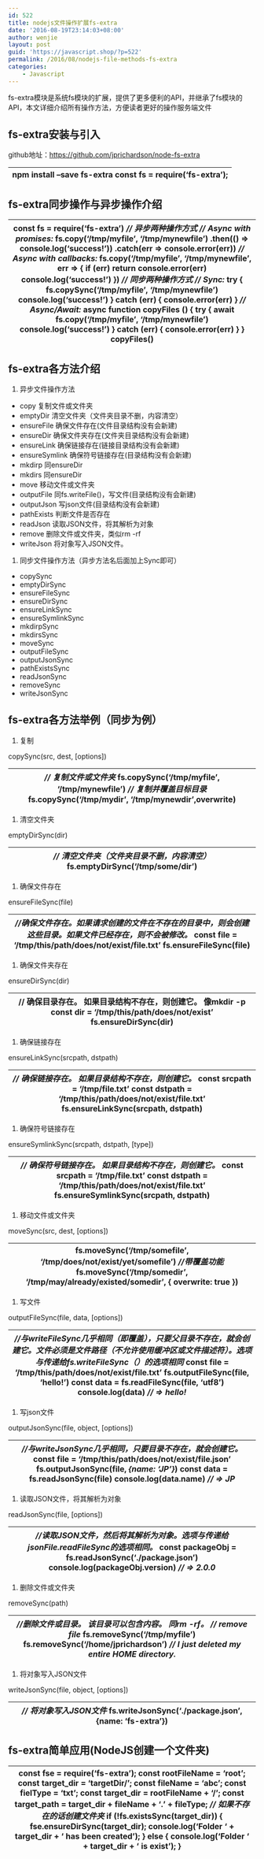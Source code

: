 ```yaml
---
id: 522
title: nodejs文件操作扩展fs-extra
date: '2016-08-19T23:14:03+08:00'
author: wenjie
layout: post
guid: 'https://javascript.shop/?p=522'
permalink: /2016/08/nodejs-file-methods-fs-extra
categories:
    - Javascript
---
```


 fs-extra模块是系统fs模块的扩展，提供了更多便利的API，并继承了fs模块的API，本文详细介绍所有操作方法，方便读者更好的操作服务端文件

## fs-extra安装与引入

github地址：<https://github.com/jprichardson/node-fs-extra>

| npm install –save fs-extra      const fs = require(‘fs-extra’); |
|---|

## fs-extra同步操作与异步操作介绍

| const fs = require(‘fs-extra’)      *// 异步两种操作方式*   *// Async with promises:*   fs.copy(‘/tmp/myfile’, ‘/tmp/mynewfile’)    .then(() =&gt; console.log(‘success!’))    .catch(err =&gt; console.error(err))      *// Async with callbacks:*   fs.copy(‘/tmp/myfile’, ‘/tmp/mynewfile’, err =&gt; {    if (err) return console.error(err)    console.log(‘success!’)   })      *// 同步两种操作方式*   *// Sync:*   try {    fs.copySync(‘/tmp/myfile’, ‘/tmp/mynewfile’)    console.log(‘success!’)   } catch (err) {    console.error(err)   }      *// Async/Await:*   async function copyFiles () {    try {    await fs.copy(‘/tmp/myfile’, ‘/tmp/mynewfile’)    console.log(‘success!’)    } catch (err) {    console.error(err)    }   }      copyFiles() |
|---|

## fs-extra各方法介绍

1. 异步文件操作方法

- copy 复制文件或文件夹
- emptyDir 清空文件夹（文件夹目录不删，内容清空）
- ensureFile 确保文件存在(文件目录结构没有会新建)
- ensureDir 确保文件夹存在(文件夹目录结构没有会新建)
- ensureLink 确保链接存在(链接目录结构没有会新建)
- ensureSymlink 确保符号链接存在(目录结构没有会新建)
- mkdirp 同ensureDir
- mkdirs 同ensureDir
- move 移动文件或文件夹
- outputFile 同fs.writeFile()，写文件(目录结构没有会新建)
- outputJson 写json文件(目录结构没有会新建)
- pathExists 判断文件是否存在
- readJson 读取JSON文件，将其解析为对象
- remove 删除文件或文件夹，类似rm -rf
- writeJson 将对象写入JSON文件。

1. 同步文件操作方法（异步方法名后面加上Sync即可）

- copySync
- emptyDirSync
- ensureFileSync
- ensureDirSync
- ensureLinkSync
- ensureSymlinkSync
- mkdirpSync
- mkdirsSync
- moveSync
- outputFileSync
- outputJsonSync
- pathExistsSync
- readJsonSync
- removeSync
- writeJsonSync

## fs-extra各方法举例（同步为例）

1. 复制

copySync(src, dest, \[options\])

| *// 复制文件或文件夹*      fs.copySync(‘/tmp/myfile’, ‘/tmp/mynewfile’)      *// 复制并覆盖目标目录*   fs.copySync(‘/tmp/mydir’, ‘/tmp/mynewdir’,overwrite) |
|---|

1. 清空文件夹

emptyDirSync(dir)

| *// 清空文件夹（文件夹目录不删，内容清空）*      fs.emptyDirSync(‘/tmp/some/dir’) |
|---|

1. 确保文件存在

ensureFileSync(file)

| *//确保文件存在。如果请求创建的文件在不存在的目录中，则会创建这些目录。如果文件已经存在，则不会被修改。*      const file = ‘/tmp/this/path/does/not/exist/file.txt’   fs.ensureFileSync(file) |
|---|

1. 确保文件夹存在

ensureDirSync(dir)

| // 确保目录存在。 如果目录结构不存在，则创建它。 像mkdir -p      const dir = ‘/tmp/this/path/does/not/exist’   fs.ensureDirSync(dir) |
|---|

1. 确保链接存在

ensureLinkSync(srcpath, dstpath)

| *// 确保链接存在。 如果目录结构不存在，则创建它。*      const srcpath = ‘/tmp/file.txt’   const dstpath = ‘/tmp/this/path/does/not/exist/file.txt’   fs.ensureLinkSync(srcpath, dstpath) |
|---|

1. 确保符号链接存在

ensureSymlinkSync(srcpath, dstpath, \[type\])

| *// 确保符号链接存在。 如果目录结构不存在，则创建它。*      const srcpath = ‘/tmp/file.txt’   const dstpath = ‘/tmp/this/path/does/not/exist/file.txt’   fs.ensureSymlinkSync(srcpath, dstpath) |
|---|

1. 移动文件或文件夹

moveSync(src, dest, \[options\])

| fs.moveSync(‘/tmp/somefile’, ‘/tmp/does/not/exist/yet/somefile’)      *//带覆盖功能*   fs.moveSync(‘/tmp/somedir’, ‘/tmp/may/already/existed/somedir’, { overwrite: true }) |
|---|

1. 写文件

outputFileSync(file, data, \[options\])

| *//与writeFileSync几乎相同（即覆盖），只要父目录不存在，就会创建它。文件必须是文件路径（不允许使用缓冲区或文件描述符）。选项与传递给fs.writeFileSync（）的选项相同*      const file = ‘/tmp/this/path/does/not/exist/file.txt’   fs.outputFileSync(file, ‘hello!’)      const data = fs.readFileSync(file, ‘utf8’)   console.log(data) *// =&gt; hello!* |
|---|

1. 写json文件

outputJsonSync(file, object, \[options\])

| *//与writeJsonSync几乎相同，只要目录不存在，就会创建它。*      const file = ‘/tmp/this/path/does/not/exist/file.json’   fs.outputJsonSync(file, *{name: ‘JP’}*)      const data = fs.readJsonSync(file)   console.log(data.name) *// =&gt; JP* |
|---|

1. 读取JSON文件，将其解析为对象

readJsonSync(file, \[options\])

| *//读取JSON文件，然后将其解析为对象。选项与传递给jsonFile.readFileSync的选项相同。*      const packageObj = fs.readJsonSync(‘./package.json’)   console.log(packageObj.version) *// =&gt; 2.0.0* |
|---|

1. 删除文件或文件夹

removeSync(path)

| *//删除文件或目录。 该目录可以包含内容。 同rm -rf。*   *// remove file*   fs.removeSync(‘/tmp/myfile’)      fs.removeSync(‘/home/jprichardson’) *// I just deleted my entire HOME directory.* |
|---|

1. 将对象写入JSON文件

writeJsonSync(file, object, \[options\])

| *// 将对象写入JSON文件*      fs.writeJsonSync(‘./package.json’, {name: ‘fs-extra’}) |
|---|

## fs-extra简单应用(NodeJS创建一个文件夹)

| const fse = require(‘fs-extra’);   const rootFileName = ‘root’;   const target\_dir = ‘targetDir/’;   const fileName = ‘abc’;   const fielType = ‘txt’;   const target\_dir = rootFileName + ‘/’;   const target\_path = target\_dir + fileName + ‘.’ + fileType;         *// 如果不存在的话创建文件夹*   if (!fs.existsSync(target\_dir)) {    fse.ensureDirSync(target\_dir);    console.log(‘Folder ‘ + target\_dir + ‘ has been created’);    } else {    console.log(‘Folder ‘ + target\_dir + ‘ is exist’);   } |
|---|